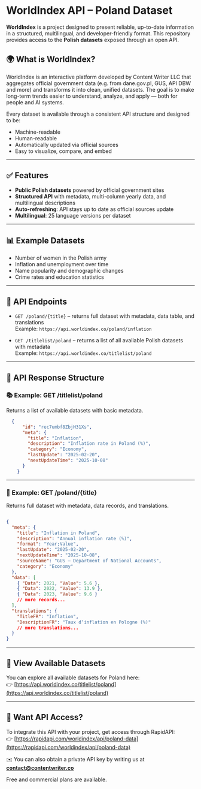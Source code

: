 # WorldIndex API – Poland Dataset

**WorldIndex** is a project designed to present reliable, up-to-date information in a structured, multilingual, and developer-friendly format. This repository provides access to the **Polish datasets** exposed through an open API.

## 🌍 What is WorldIndex?

WorldIndex is an interactive platform developed by Content Writer LLC that aggregates official government data (e.g. from dane.gov.pl, GUS, API DBW and more) and transforms it into clean, unified datasets. The goal is to make long-term trends easier to understand, analyze, and apply — both for people and AI systems.

Every dataset is available through a consistent API structure and designed to be:
- Machine-readable
- Human-readable
- Automatically updated via official sources
- Easy to visualize, compare, and embed

---

## ✅ Features

- **Public Polish datasets** powered by official government sites
- **Structured API** with metadata, multi-column yearly data, and multilingual descriptions
- **Auto-refreshing**: API stays up to date as official sources update
- **Multilingual**: 25 language versions per dataset

---

## 📊 Example Datasets

- Number of women in the Polish army
- Inflation and unemployment over time
- Name popularity and demographic changes
- Crime rates and education statistics

---

## 📡 API Endpoints

- `GET /poland/{title}` – returns full dataset with metadata, data table, and translations  
  Example: `https://api.worldindex.co/poland/inflation`

- `GET /titlelist/poland` – returns a list of all available Polish datasets with metadata  
  Example: `https://api.worldindex.co/titlelist/poland`

---

## 🔧 API Response Structure

### 📚 Example: GET /titlelist/poland

Returns a list of available datasets with basic metadata.

```json
  {
      "id": "rec7umbf8ZbjH31Xs",
      "meta": {
        "title": "Inflation",
        "description": "Inflation rate in Poland (%)",
        "category": "Economy",
        "lastUpdate": "2025-02-20",
        "nextUpdateTime": "2025-10-08"
      }
    }
```
---

### 📘 Example: GET /poland/{title}

Returns full dataset with metadata, data records, and translations.

```json

{
  "meta": {
    "title": "Inflation in Poland",
    "description": "Annual inflation rate (%)",
    "format": "Year;Value",
    "lastUpdate": "2025-02-20",
    "nextUpdateTime": "2025-10-08",
    "sourceName": "GUS – Department of National Accounts",
    "category": "Economy"
  },
  "data": [
    { "Data": 2021, "Value": 5.6 },
    { "Data": 2022, "Value": 13.9 },
    { "Data": 2023, "Value": 9.6 }
    // more records...
  ],
  "translations": {
    "TitleFR": "Inflation",
    "DescriptionFR": "Taux dʼinflation en Pologne (%)"
    // more translations...
  }
}

```
---


## 📄 View Available Datasets

You can explore all available datasets for Poland here:  
👉 [https://api.worldindex.co/titlelist/poland](https://api.worldindex.co/titlelist/poland)

---

## 📩 Want API Access?

To integrate this API with your project, get access through RapidAPI:  
👉 [https://rapidapi.com/worldindex/api/poland-data](https://rapidapi.com/worldindex/api/poland-data)

✉️ You can also obtain a private API key by writing us at **contact@contentwriter.co**

Free and commercial plans are available.

